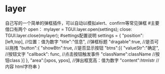 # layer
自己写的一个简单的弹框插件，可以自动以模拟alert、confirm等常见弹框
#主要借口有两个
open：
  mylayer = TGUI.layer.open(settings);
close:
  TGUI.layer.close(mylayer);
#settings配置说明
  settings = {
    "position":[left,top], //位置：值为数字
    "title":"信息", //弹框标题
    "dragable":true, //是否可以拖拽
    "button":{
        "showBtn":true, //是否显示按钮
        "btns":[{
            "valueStr":"确定", //按钮文字
            "callback": func,  //点击按钮触发事件
            "className":className //按钮class
        }]
    },
    "area":[xpos, ypos], //弹出框宽高：值为数字
    "content":htmlstr // 内容 html字符串
}
